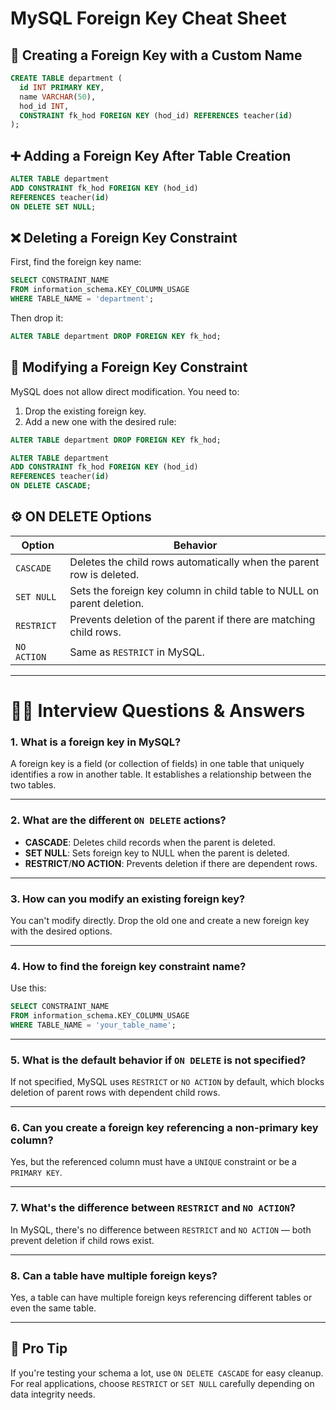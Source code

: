 
# MySQL Foreign Key Cheat Sheet

## 📌 Creating a Foreign Key with a Custom Name

```sql
CREATE TABLE department (
  id INT PRIMARY KEY,
  name VARCHAR(50),
  hod_id INT,
  CONSTRAINT fk_hod FOREIGN KEY (hod_id) REFERENCES teacher(id)
);
```

## ➕ Adding a Foreign Key After Table Creation

```sql
ALTER TABLE department
ADD CONSTRAINT fk_hod FOREIGN KEY (hod_id)
REFERENCES teacher(id)
ON DELETE SET NULL;
```

## ❌ Deleting a Foreign Key Constraint

First, find the foreign key name:

```sql
SELECT CONSTRAINT_NAME
FROM information_schema.KEY_COLUMN_USAGE
WHERE TABLE_NAME = 'department';
```

Then drop it:

```sql
ALTER TABLE department DROP FOREIGN KEY fk_hod;
```

## 🔄 Modifying a Foreign Key Constraint

MySQL does not allow direct modification. You need to:

1. Drop the existing foreign key.
2. Add a new one with the desired rule:

```sql
ALTER TABLE department DROP FOREIGN KEY fk_hod;

ALTER TABLE department
ADD CONSTRAINT fk_hod FOREIGN KEY (hod_id)
REFERENCES teacher(id)
ON DELETE CASCADE;
```

## ⚙️ ON DELETE Options

| Option       | Behavior                                                                 |
|--------------|--------------------------------------------------------------------------|
| `CASCADE`    | Deletes the child rows automatically when the parent row is deleted.     |
| `SET NULL`   | Sets the foreign key column in child table to NULL on parent deletion.   |
| `RESTRICT`   | Prevents deletion of the parent if there are matching child rows.        |
| `NO ACTION`  | Same as `RESTRICT` in MySQL.                                             |

---

# 👨‍💼 Interview Questions & Answers

### 1. What is a foreign key in MySQL?
A foreign key is a field (or collection of fields) in one table that uniquely identifies a row in another table. It establishes a relationship between the two tables.

---

### 2. What are the different `ON DELETE` actions?

- **CASCADE**: Deletes child records when the parent is deleted.
- **SET NULL**: Sets foreign key to NULL when the parent is deleted.
- **RESTRICT**/**NO ACTION**: Prevents deletion if there are dependent rows.

---

### 3. How can you modify an existing foreign key?

You can't modify directly. Drop the old one and create a new foreign key with the desired options.

---

### 4. How to find the foreign key constraint name?

Use this:

```sql
SELECT CONSTRAINT_NAME
FROM information_schema.KEY_COLUMN_USAGE
WHERE TABLE_NAME = 'your_table_name';
```

---

### 5. What is the default behavior if `ON DELETE` is not specified?

If not specified, MySQL uses `RESTRICT` or `NO ACTION` by default, which blocks deletion of parent rows with dependent child rows.

---

### 6. Can you create a foreign key referencing a non-primary key column?

Yes, but the referenced column must have a `UNIQUE` constraint or be a `PRIMARY KEY`.

---

### 7. What's the difference between `RESTRICT` and `NO ACTION`?

In MySQL, there's no difference between `RESTRICT` and `NO ACTION` — both prevent deletion if child rows exist.

---

### 8. Can a table have multiple foreign keys?

Yes, a table can have multiple foreign keys referencing different tables or even the same table.

---

## 🧪 Pro Tip

If you're testing your schema a lot, use `ON DELETE CASCADE` for easy cleanup. For real applications, choose `RESTRICT` or `SET NULL` carefully depending on data integrity needs.

```
